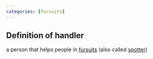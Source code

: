 ```yaml
---
categories: [fursuits]
---
```

## Definition of handler

a person that helps people in [fursuits](./fursuit) (also called [spotter](./spotter))
